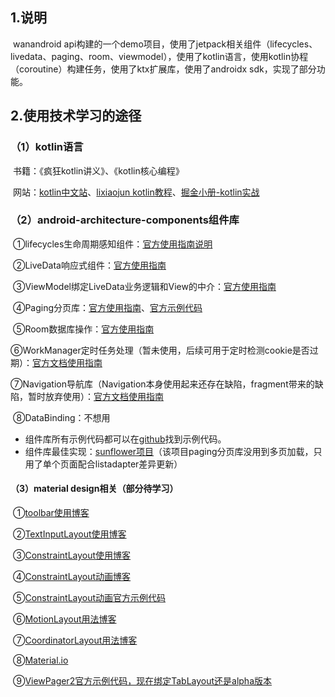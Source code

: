 ## 1.说明

​		wanandroid api构建的一个demo项目，使用了jetpack相关组件（lifecycles、livedata、paging、room、viewmodel），使用了kotlin语言，使用kotlin协程（coroutine）构建任务，使用了ktx扩展库，使用了androidx sdk，实现了部分功能。

## 2.使用技术学习的途径

### （1）kotlin语言

​		书籍：《疯狂kotlin讲义》、《kotlin核心编程》

​		网站：[kotlin中文站](https://www.kotlincn.net/docs/reference/)、[lixiaojun kotlin教程](https://lixiaojun.xin/static/courses/kotlin/)、[掘金小册-kotlin实战](https://juejin.im/book/5af1c5ee6fb9a07a9f018368)

### （2）android-architecture-components组件库

​		①lifecycles生命周期感知组件：[官方使用指南说明](https://developer.android.google.cn/topic/libraries/architecture/lifecycle)

​		②LiveData响应式组件：[官方使用指南](https://developer.android.google.cn/topic/libraries/architecture/livedata)

​		③ViewModel绑定LiveData业务逻辑和View的中介：[官方使用指南](https://developer.android.google.cn/topic/libraries/architecture/viewmodel)

​		④Paging分页库：[官方使用指南](https://developer.android.google.cn/topic/libraries/architecture/paging)、[官方示例代码](https://github.com/googlesamples/android-architecture-components/tree/master/PagingWithNetworkSample)

​		⑤Room数据库操作：[官方使用指南](https://developer.android.google.cn/training/data-storage/room/index.html)

​		⑥WorkManager定时任务处理（暂未使用，后续可用于定时检测cookie是否过期）：[官方文档使用指南](https://developer.android.google.cn/topic/libraries/architecture/workmanager)

​		⑦Navigation导航库（Navigation本身使用起来还存在缺陷，fragment带来的缺陷，暂时放弃使用）：[官方文档使用指南](https://developer.android.google.cn/guide/navigation/)

​		⑧DataBinding：不想用

- 组件库所有示例代码都可以在[github](https://github.com/googlesamples/android-architecture-components)找到示例代码。
- 组件库最佳实现：[sunflower项目](https://github.com/googlesamples/android-sunflower)（该项目paging分页库没用到多页加载，只用了单个页面配合listadapter差异更新）

#### （3）material design相关（部分待学习）

​		①[toolbar使用博客](https://www.jianshu.com/p/05ef48b777cc)

​		②[TextInputLayout使用博客](https://www.jianshu.com/p/2b0cd9e9a4d9)

​		③[ConstraintLayout使用博客](https://www.jianshu.com/p/17ec9bd6ca8a)

​		④[ConstraintLayout动画博客](https://www.jianshu.com/p/c585180af02b)

​		⑤[ConstraintLayout动画官方示例代码](https://github.com/googlesamples/android-ConstraintLayoutExamples)

​		⑥[MotionLayout用法博客](https://www.jianshu.com/p/54a6e2568cdd)

​		⑦[CoordinatorLayout用法博客](https://www.jianshu.com/p/7f50faa65622)

​		⑧[Material.io](https://material.io/)

​		⑨[ViewPager2官方示例代码，现在绑定TabLayout还是alpha版本](https://github.com/googlesamples/android-viewpager2)